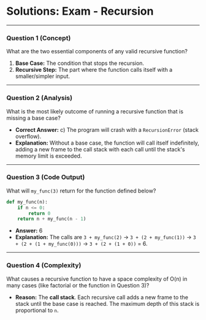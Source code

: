 
# Solutions: Exam - Recursion

---

### Question 1 (Concept)

What are the two essential components of any valid recursive function?

1.  **Base Case:** The condition that stops the recursion.
2.  **Recursive Step:** The part where the function calls itself with a smaller/simpler input.

---

### Question 2 (Analysis)

What is the most likely outcome of running a recursive function that is missing a base case?

- **Correct Answer:** c) The program will crash with a `RecursionError` (stack overflow).
- **Explanation:** Without a base case, the function will call itself indefinitely, adding a new frame to the call stack with each call until the stack's memory limit is exceeded.

---

### Question 3 (Code Output)

What will `my_func(3)` return for the function defined below?

```python
def my_func(n):
    if n <= 0:
        return 0
    return n + my_func(n - 1)
```

- **Answer:** 6
- **Explanation:** The calls are `3 + my_func(2)` -> `3 + (2 + my_func(1))` -> `3 + (2 + (1 + my_func(0)))` -> `3 + (2 + (1 + 0))` = 6.

---

### Question 4 (Complexity)

What causes a recursive function to have a space complexity of O(n) in many cases (like factorial or the function in Question 3)?

- **Reason:** The **call stack**. Each recursive call adds a new frame to the stack until the base case is reached. The maximum depth of this stack is proportional to `n`.

